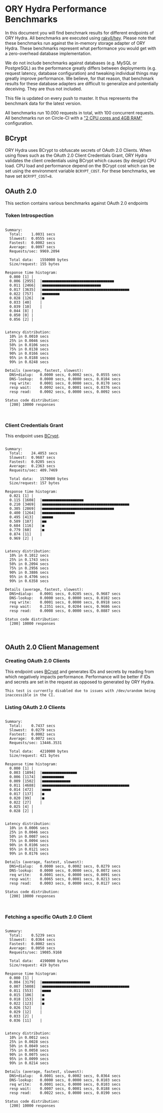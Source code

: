 # ORY Hydra Performance Benchmarks

In this document you will find benchmark results for different endpoints of ORY Hydra. All benchmarks are executed
using [rakyll/hey](https://github.com/rakyll/hey). Please note that these benchmarks run against the in-memory storage
adapter of ORY Hydra. These benchmarks represent what performance you would get with a zero-overhead database implementation.

We do not include benchmarks against databases (e.g. MySQL or PostgreSQL) as the performance greatly differs between
deployments (e.g. request latency, database configuration) and tweaking individual things may greatly improve performance.
We believe, for that reason, that benchmark results for these database adapters are difficult to generalize and potentially
deceiving. They are thus not included.

This file is updated on every push to master. It thus represents the benchmark data for the latest version.

All benchmarks run 10.000 requests in total, with 100 concurrent requests. All benchmarks run on Circle-CI with a
["2 CPU cores and 4GB RAM"](https://support.circleci.com/hc/en-us/articles/360000489307-Why-do-my-tests-take-longer-to-run-on-CircleCI-than-locally-)
configuration.

## BCrypt

ORY Hydra uses BCrypt to obfuscate secrets of OAuth 2.0 Clients. When using flows such as the OAuth 2.0 Client Credentials
Grant, ORY Hydra validates the client credentials using BCrypt which causes (by design) CPU load. CPU load and performance
depend on the BCrypt cost which can be set using the environment variable `BCRYPT_COST`. For these benchmarks,
we have set `BCRYPT_COST=8`.

## OAuth 2.0

This section contains various benchmarks against OAuth 2.0 endpoints

### Token Introspection

```

Summary:
  Total:	1.0031 secs
  Slowest:	0.0555 secs
  Fastest:	0.0002 secs
  Average:	0.0097 secs
  Requests/sec:	9969.2094
  
  Total data:	1550000 bytes
  Size/request:	155 bytes

Response time histogram:
  0.000 [1]	|
  0.006 [2955]	|■■■■■■■■■■■■■■■■■■■■■■■■■■■■■■■■■
  0.011 [2466]	|■■■■■■■■■■■■■■■■■■■■■■■■■■■
  0.017 [3635]	|■■■■■■■■■■■■■■■■■■■■■■■■■■■■■■■■■■■■■■■■
  0.022 [757]	|■■■■■■■■
  0.028 [126]	|■
  0.033 [40]	|
  0.039 [10]	|
  0.044 [8]	|
  0.050 [0]	|
  0.056 [2]	|


Latency distribution:
  10% in 0.0010 secs
  25% in 0.0046 secs
  50% in 0.0106 secs
  75% in 0.0138 secs
  90% in 0.0166 secs
  95% in 0.0188 secs
  99% in 0.0248 secs

Details (average, fastest, slowest):
  DNS+dialup:	0.0000 secs, 0.0002 secs, 0.0555 secs
  DNS-lookup:	0.0000 secs, 0.0000 secs, 0.0104 secs
  req write:	0.0001 secs, 0.0000 secs, 0.0170 secs
  resp wait:	0.0092 secs, 0.0001 secs, 0.0376 secs
  resp read:	0.0002 secs, 0.0000 secs, 0.0092 secs

Status code distribution:
  [200]	10000 responses



```

### Client Credentials Grant

This endpoint uses [BCrypt](#bcrypt).

```

Summary:
  Total:	24.4053 secs
  Slowest:	0.9687 secs
  Fastest:	0.0205 secs
  Average:	0.2363 secs
  Requests/sec:	409.7469
  
  Total data:	1570000 bytes
  Size/request:	157 bytes

Response time histogram:
  0.021 [1]	|
  0.115 [1608]	|■■■■■■■■■■■■■■■■■■■
  0.210 [3469]	|■■■■■■■■■■■■■■■■■■■■■■■■■■■■■■■■■■■■■■■■
  0.305 [2869]	|■■■■■■■■■■■■■■■■■■■■■■■■■■■■■■■■■
  0.400 [1264]	|■■■■■■■■■■■■■■■
  0.495 [413]	|■■■■■
  0.589 [187]	|■■
  0.684 [116]	|■
  0.779 [60]	|■
  0.874 [11]	|
  0.969 [2]	|


Latency distribution:
  10% in 0.1012 secs
  25% in 0.1743 secs
  50% in 0.2094 secs
  75% in 0.2956 secs
  90% in 0.3886 secs
  95% in 0.4706 secs
  99% in 0.6358 secs

Details (average, fastest, slowest):
  DNS+dialup:	0.0001 secs, 0.0205 secs, 0.9687 secs
  DNS-lookup:	0.0000 secs, 0.0000 secs, 0.0102 secs
  req write:	0.0001 secs, 0.0000 secs, 0.0918 secs
  resp wait:	0.2351 secs, 0.0204 secs, 0.9686 secs
  resp read:	0.0008 secs, 0.0000 secs, 0.0887 secs

Status code distribution:
  [200]	10000 responses



```

## OAuth 2.0 Client Management

### Creating OAuth 2.0 Clients

This endpoint uses [BCrypt](#bcrypt) and generates IDs and secrets by reading from  which negatively impacts
performance. Performance will be better if IDs and secrets are set in the request as opposed to generated by ORY Hydra.

```
This test is currently disabled due to issues with /dev/urandom being inaccessible in the CI.
```

### Listing OAuth 2.0 Clients

```

Summary:
  Total:	0.7437 secs
  Slowest:	0.0279 secs
  Fastest:	0.0002 secs
  Average:	0.0072 secs
  Requests/sec:	13446.3531
  
  Total data:	4210000 bytes
  Size/request:	421 bytes

Response time histogram:
  0.000 [1]	|
  0.003 [1894]	|■■■■■■■■■■■■■■■■
  0.006 [1174]	|■■■■■■■■■■
  0.009 [1502]	|■■■■■■■■■■■■■
  0.011 [4688]	|■■■■■■■■■■■■■■■■■■■■■■■■■■■■■■■■■■■■■■■■
  0.014 [472]	|■■■■
  0.017 [137]	|■
  0.020 [99]	|■
  0.022 [27]	|
  0.025 [4]	|
  0.028 [2]	|


Latency distribution:
  10% in 0.0006 secs
  25% in 0.0046 secs
  50% in 0.0087 secs
  75% in 0.0094 secs
  90% in 0.0106 secs
  95% in 0.0121 secs
  99% in 0.0176 secs

Details (average, fastest, slowest):
  DNS+dialup:	0.0000 secs, 0.0002 secs, 0.0279 secs
  DNS-lookup:	0.0000 secs, 0.0000 secs, 0.0072 secs
  req write:	0.0001 secs, 0.0000 secs, 0.0091 secs
  resp wait:	0.0065 secs, 0.0001 secs, 0.0213 secs
  resp read:	0.0003 secs, 0.0000 secs, 0.0127 secs

Status code distribution:
  [200]	10000 responses



```

### Fetching a specific OAuth 2.0 Client

```

Summary:
  Total:	0.5239 secs
  Slowest:	0.0364 secs
  Fastest:	0.0002 secs
  Average:	0.0050 secs
  Requests/sec:	19085.9168
  
  Total data:	4190000 bytes
  Size/request:	419 bytes

Response time histogram:
  0.000 [1]	|
  0.004 [3179]	|■■■■■■■■■■■■■■■■■■■■■■
  0.007 [5808]	|■■■■■■■■■■■■■■■■■■■■■■■■■■■■■■■■■■■■■■■■
  0.011 [553]	|■■■■
  0.015 [106]	|■
  0.018 [153]	|■
  0.022 [123]	|■
  0.026 [52]	|
  0.029 [12]	|
  0.033 [2]	|
  0.036 [11]	|


Latency distribution:
  10% in 0.0012 secs
  25% in 0.0028 secs
  50% in 0.0049 secs
  75% in 0.0058 secs
  90% in 0.0075 secs
  95% in 0.0099 secs
  99% in 0.0214 secs

Details (average, fastest, slowest):
  DNS+dialup:	0.0001 secs, 0.0002 secs, 0.0364 secs
  DNS-lookup:	0.0000 secs, 0.0000 secs, 0.0103 secs
  req write:	0.0001 secs, 0.0000 secs, 0.0103 secs
  resp wait:	0.0007 secs, 0.0001 secs, 0.0188 secs
  resp read:	0.0022 secs, 0.0000 secs, 0.0190 secs

Status code distribution:
  [200]	10000 responses



```
